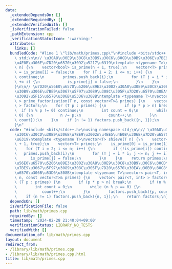 ```yaml
---
data:
  _extendedDependsOn: []
  _extendedRequiredBy: []
  _extendedVerifiedWith: []
  _isVerificationFailed: false
  _pathExtension: cpp
  _verificationStatusIcon: ':warning:'
  attributes:
    links: []
  bundledCode: "#line 1 \"lib/math/primes.cpp\"\n#include <bits/stdc++.h>\nusing namespace\
    \ std;\n\n// \u30A8\u30E9\u30C8\u30B9\u30C6\u30CD\u30B9\u306E\u7BE9\u3002n\u4EE5\
    \u4E0B\u306E\u7D20\u6570\u3092\u5217\u6319\ntemplate <typename T>\nvector<T> shieve(T\
    \ n) {\n    vector<bool> is_prime(n + 1, true);\n    vector<T> primes;\n    is_prime[0]\
    \ = is_prime[1] = false;\n    for (T i = 2; i <= n; i++) {\n        if (!is_prime[i])\
    \ continue;\n        primes.push_back(i);\n        for (T j = i * i; j <= n; j\
    \ += i) {\n            is_prime[j] = false;\n        }\n    }\n    return primes;\n\
    }\n\n// \u7D20\u56E0\u6570\u5206\u89E3\u3002\u30A8\u30E9\u30C8\u30B9\u30C6\u30CD\
    \u30B9\u306E\u7BE9\u3067\u5F97\u3089\u308C\u305F\u7D20\u6570\u30EA\u30B9\u30C8\
    \u3092\u5F15\u6570\u306B\u53D6\u308B\ntemplate <typename T>\nvector< pair<T, int>\
    \ > prime_factorization(T n, const vector<T>& primes) {\n    vector< pair<T, int>\
    \ > factors;\n    for (T p : primes) {\n        if (p * p > n) break;\n      \
    \  if (n % p != 0) continue;\n        int count = 0;\n        while (n % p ==\
    \ 0) {\n            n /= p;\n            count++;\n        }\n        factors.push_back({p,\
    \ count});\n    }\n    if (n != 1) factors.push_back({n, 1});\n    return factors;\n\
    }\n"
  code: "#include <bits/stdc++.h>\nusing namespace std;\n\n// \u30A8\u30E9\u30C8\u30B9\
    \u30C6\u30CD\u30B9\u306E\u7BE9\u3002n\u4EE5\u4E0B\u306E\u7D20\u6570\u3092\u5217\
    \u6319\ntemplate <typename T>\nvector<T> shieve(T n) {\n    vector<bool> is_prime(n\
    \ + 1, true);\n    vector<T> primes;\n    is_prime[0] = is_prime[1] = false;\n\
    \    for (T i = 2; i <= n; i++) {\n        if (!is_prime[i]) continue;\n     \
    \   primes.push_back(i);\n        for (T j = i * i; j <= n; j += i) {\n      \
    \      is_prime[j] = false;\n        }\n    }\n    return primes;\n}\n\n// \u7D20\
    \u56E0\u6570\u5206\u89E3\u3002\u30A8\u30E9\u30C8\u30B9\u30C6\u30CD\u30B9\u306E\
    \u7BE9\u3067\u5F97\u3089\u308C\u305F\u7D20\u6570\u30EA\u30B9\u30C8\u3092\u5F15\
    \u6570\u306B\u53D6\u308B\ntemplate <typename T>\nvector< pair<T, int> > prime_factorization(T\
    \ n, const vector<T>& primes) {\n    vector< pair<T, int> > factors;\n    for\
    \ (T p : primes) {\n        if (p * p > n) break;\n        if (n % p != 0) continue;\n\
    \        int count = 0;\n        while (n % p == 0) {\n            n /= p;\n \
    \           count++;\n        }\n        factors.push_back({p, count});\n    }\n\
    \    if (n != 1) factors.push_back({n, 1});\n    return factors;\n}\n"
  dependsOn: []
  isVerificationFile: false
  path: lib/math/primes.cpp
  requiredBy: []
  timestamp: '2024-02-28 21:40:04+09:00'
  verificationStatus: LIBRARY_NO_TESTS
  verifiedWith: []
documentation_of: lib/math/primes.cpp
layout: document
redirect_from:
- /library/lib/math/primes.cpp
- /library/lib/math/primes.cpp.html
title: lib/math/primes.cpp
---
```


